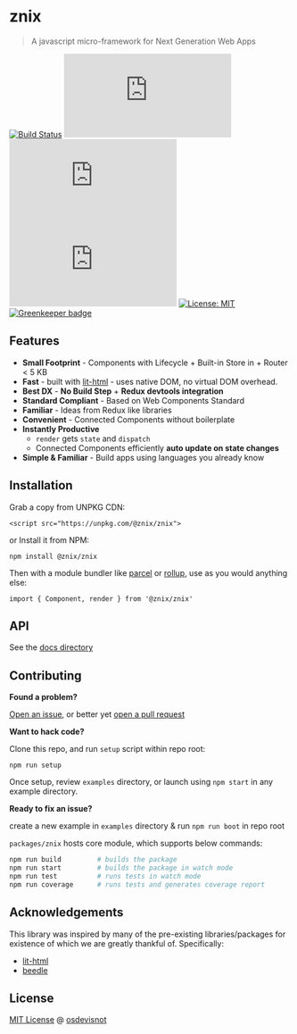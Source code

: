 # znix

> A javascript micro-framework for Next Generation Web Apps

[![Build Status](https://travis-ci.org/osdevisnot/znix.svg?branch=master)](https://travis-ci.org/osdevisnot/znix)
[![The Uncompressed size of znix](http://img.badgesize.io/https://unpkg.com/@znix/znix@0.1.15/dist/znix.min.js?label=Uncompressed%20Size)](https://unpkg.com/@znix/znix)
[![The GZIP size of znix](http://img.badgesize.io/https://unpkg.com/@znix/znix@0.1.15/dist/znix.min.js?compression=gzip&label=GZIP%20Size)](https://unpkg.com/@znix/znix)
[![The Brotli size of znix](http://img.badgesize.io/https://unpkg.com/@znix/znix@0.1.15/dist/znix.min.js?compression=brotli&label=Brotli%20Size)](https://unpkg.com/@znix/znix)
[![License: MIT](https://img.shields.io/badge/License-MIT-blue.svg)](https://opensource.org/licenses/MIT) [![Greenkeeper badge](https://badges.greenkeeper.io/osdevisnot/znix.svg)](https://greenkeeper.io/)

## Features

- **Small Footprint** - Components with Lifecycle + Built-in Store in + Router < 5 KB
- **Fast** - built with [lit-html](https://github.com/Polymer/lit-html) - uses native DOM, no virtual DOM overhead.
- **Best DX** - **No Build Step** + **Redux devtools integration**
- **Standard Compliant** - Based on Web Components Standard
- **Familiar** - Ideas from Redux like libraries
- **Convenient** - Connected Components without boilerplate
- **Instantly Productive**
  - `render` gets `state` and `dispatch`
  - Connected Components efficiently **auto update on state changes**
- **Simple & Familiar** - Build apps using languages you already know

## Installation

Grab a copy from UNPKG CDN:

```
<script src="https://unpkg.com/@znix/znix">

```

or Install it from NPM:

```
npm install @znix/znix
```

Then with a module bundler like [parcel](https://parceljs.org/) or [rollup](https://rollupjs.org/guide/en), use as you would anything else:

```
import { Component, render } from '@znix/znix'
```

## API

See the [docs directory](https://github.com/osdevisnot/znix/tree/master/docs)

## Contributing

**Found a problem?**

[Open an issue](https://github.com/osdevisnot/znix/issues), or better yet [open a pull request](https://github.com/osdevisnot/znix/pulls)

**Want to hack code?**

Clone this repo, and run `setup` script within repo root:

```
npm run setup
```

Once setup, review `examples` directory, or launch using `npm start` in any example directory.

**Ready to fix an issue?**

create a new example in `examples` directory & run `npm run boot` in repo root

`packages/znix` hosts core module, which supports below commands:

```bash
npm run build         # builds the package
npm run start         # builds the package in watch mode
npm run test          # runs tests in watch mode
npm run coverage      # runs tests and generates coverage report
```

## Acknowledgements

This library was inspired by many of the pre-existing libraries/packages for existence of which we are greatly thankful of. Specifically:

- [lit-html](https://github.com/Polymer/lit-html)
- [beedle](https://github.com/hankchizljaw/vanilla-js-state-management)

## License

[MIT License](https://oss.ninja/mit/osdevisnot) @ [osdevisnot](https://github.com/osdevisnot)
